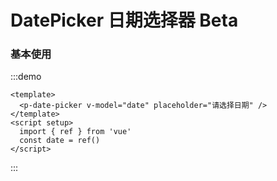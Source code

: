 # DatePicker 日期选择器 <ClientOnly><p-tag type='warning' size='lg'>Beta</p-tag> </ClientOnly>

### 基本使用

:::demo

```vue
<template>
  <p-date-picker v-model="date" placeholder="请选择日期" />
</template>
<script setup>
  import { ref } from 'vue'
  const date = ref()
</script>
```

:::
